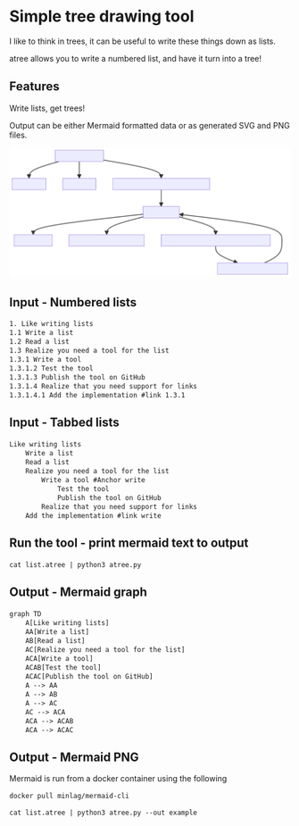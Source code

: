 # Simple tree drawing tool
I like to think in trees, it can be useful to write these things down as lists.

atree allows you to write a numbered list, and have it turn into a tree!

## Features
Write lists, get trees!

Output can be either Mermaid formatted data or as generated SVG and PNG files.

![Tree Diagram of the list](examples/example.svg)

## Input - Numbered lists
```
1. Like writing lists
1.1 Write a list
1.2 Read a list
1.3 Realize you need a tool for the list
1.3.1 Write a tool
1.3.1.2 Test the tool
1.3.1.3 Publish the tool on GitHub
1.3.1.4 Realize that you need support for links
1.3.1.4.1 Add the implementation #link 1.3.1
```

## Input - Tabbed lists
```
Like writing lists
    Write a list
    Read a list
    Realize you need a tool for the list
        Write a tool #Anchor write
            Test the tool
            Publish the tool on GitHub
        Realize that you need support for links
    Add the implementation #link write
```

## Run the tool - print mermaid text to output
```
cat list.atree | python3 atree.py
```

## Output - Mermaid graph
```{mermaid}
graph TD
    A[Like writing lists]
    AA[Write a list]
    AB[Read a list]
    AC[Realize you need a tool for the list]
    ACA[Write a tool]
    ACAB[Test the tool]
    ACAC[Publish the tool on GitHub]
    A --> AA
    A --> AB
    A --> AC
    AC --> ACA
    ACA --> ACAB
    ACA --> ACAC
```

## Output - Mermaid PNG
Mermaid is run from a docker container using the following
```
docker pull minlag/mermaid-cli
```
```
cat list.atree | python3 atree.py --out example
```
